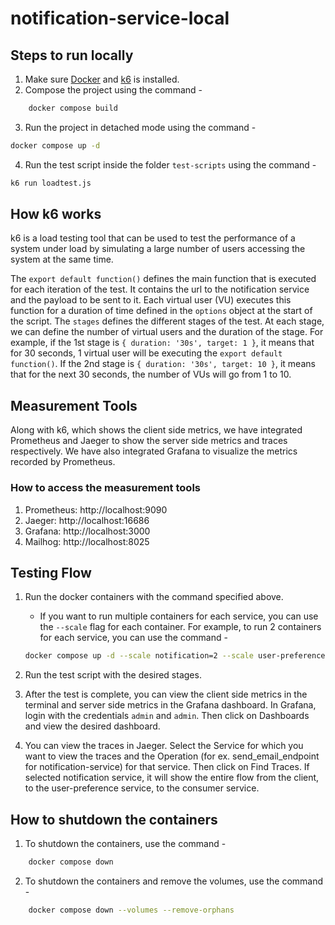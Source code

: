 # notification-service-local

## Steps to run locally
1. Make sure [Docker](https://docs.docker.com/get-docker/) and [k6](https://k6.io/docs/get-started/installation/) is installed.
2. Compose the project using the command -  
```bash
    docker compose build
```
3. Run the project in detached mode using the command -  
```bash
docker compose up -d
```
4. Run the test script inside the folder `test-scripts` using the command -   
```bash
k6 run loadtest.js
```

## How k6 works
k6 is a load testing tool that can be used to test the performance of a system under load by simulating a large number of users accessing the system at the same time.

The `export default function()` defines the main function that is executed for each iteration of the test. It contains the url to the notification service and the payload to be sent to it. Each virtual user (VU) executes this function for a duration of time defined in the `options` object at the start of the script. The `stages` defines the different stages of the test. At each stage, we can define the number of virtual users and the duration of the stage. For example, if the 1st stage is `{ duration: '30s', target: 1 }`, it means that for 30 seconds, 1 virtual user will be executing the `export default function()`. If the 2nd stage is `{ duration: '30s', target: 10 }`, it means that for the next 30 seconds, the number of VUs will go from 1 to 10. 

## Measurement Tools
Along with k6, which shows the client side metrics, we have integrated Prometheus and Jaeger to show the server side metrics and traces respectively. We have also integrated Grafana to visualize the metrics recorded by Prometheus.

### How to access the measurement tools
1. Prometheus: http://localhost:9090
2. Jaeger: http://localhost:16686
3. Grafana: http://localhost:3000
4. Mailhog: http://localhost:8025

## Testing Flow
1. Run the docker containers with the command specified above.
    - If you want to run multiple containers for each service, you can use the `--scale` flag for each container. For example, to run 2 containers for each service, you can use the command -  
    ```bash
    docker compose up -d --scale notification=2 --scale user-preference=2 --scale scheduler=2 --scale consumer=2
    ```

2. Run the test script with the desired stages.

3. After the test is complete, you can view the client side metrics in the terminal and server side metrics in the Grafana dashboard. In Grafana, login with the credentials `admin` and `admin`. Then click on Dashboards and view the desired dashboard.

4. You can view the traces in Jaeger. Select the Service for which you want to view the traces and the Operation (for ex. send_email_endpoint for notification-service) for that service. Then click on Find Traces. If selected notification service, it will show the entire flow from the client, to the user-preference service, to the consumer service.

## How to shutdown the containers
1. To shutdown the containers, use the command -
```bash
    docker compose down
```
2. To shutdown the containers and remove the volumes, use the command -
```bash
    docker compose down --volumes --remove-orphans
```